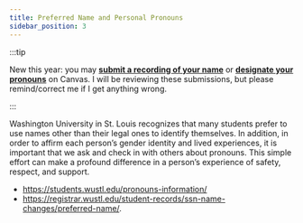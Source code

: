 ```yaml
---
title: Preferred Name and Personal Pronouns
sidebar_position: 3
---
```


:::tip

New this year: you may **[submit a recording of your name](https://it.wustl.edu/items/namecoach-in-canvas/)** or **[designate your pronouns](https://community.canvaslms.com/t5/Student-Guide/How-do-I-select-personal-pronouns-in-my-user-account-as-a/ta-p/456)** on Canvas. I will be reviewing these submissions, but please remind/correct me if I get anything wrong.

:::


Washington University in St. Louis recognizes that many students prefer to use names other than their legal ones to identify themselves. In addition, in order to affirm each person’s gender identity and lived experiences, it is important that we ask and check in with others about pronouns. This simple effort can make a profound difference in a person’s experience of safety, respect, and support.
- https://students.wustl.edu/pronouns-information/
- https://registrar.wustl.edu/student-records/ssn-name-changes/preferred-name/.